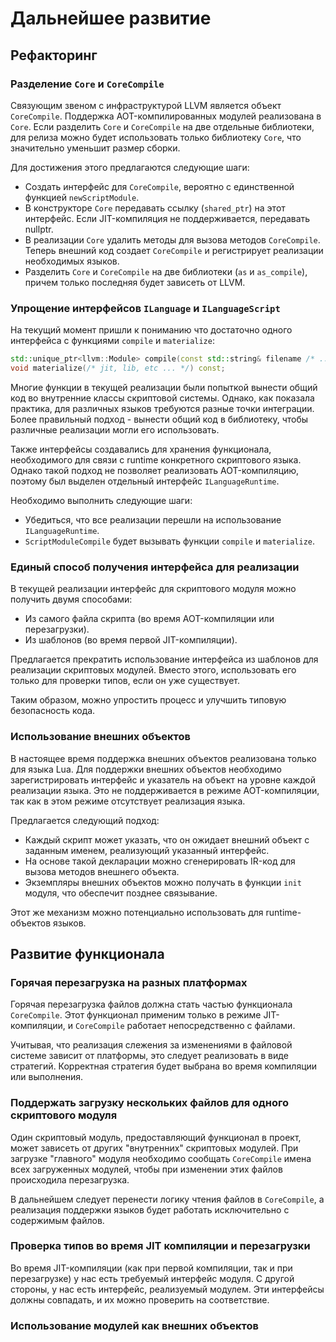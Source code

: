 Дальнейшее развитие
===================

Рефакторинг
-----------

### Разделение `Core` и `CoreCompile`

Связующим звеном с инфраструктурой LLVM является объект `CoreCompile`. Поддержка
AOT-компилированных модулей реализована в `Core`. Если разделить `Core` и
`CoreCompile` на две отдельные библиотеки, для релиза можно будет использовать
только библиотеку `Core`, что значительно уменьшит размер сборки.

Для достижения этого предлагаются следующие шаги:

- Создать интерфейс для `CoreCompile`, вероятно с единственной функцией
`newScriptModule`.
- В конструкторе `Core` передавать ссылку (`shared_ptr`) на этот интерфейс. Если
JIT-компиляция не поддерживается, передавать nullptr.
- В реализации `Core` удалить методы для вызова методов `CoreCompile`. Теперь
внешний код создает `CoreCompile` и регистрирует реализации необходимых языков.
- Разделить `Core` и `CoreCompile` на две библиотеки (`as` и `as_compile`),
причем только последняя будет зависеть от LLVM.

### Упрощение интерфейсов `ILanguage` и `ILanguageScript`

На текущий момент пришли к пониманию что достаточно одного интерфейса с
функциями `compile` и `materialize`:
```c++
std::unique_ptr<llvm::Module> compile(const std::string& filename /* ... */) const;
void materialize(/* jit, lib, etc ... */) const;
```

Многие функции в текущей реализации были попыткой вынести общий код во
внутренние классы скриптовой системы. Однако, как показала практика, для
различных языков требуются разные точки интеграции. Более правильный подход -
вынести общий код в библиотеку, чтобы различные реализации могли его
использовать.

Также интерфейсы создавались для хранения функционала, необходимого для связи с
runtime конкретного скриптового языка. Однако такой подход не позволяет
реализовать AOT-компиляцию, поэтому был выделен отдельный интерфейс
`ILanguageRuntime`.

Необходимо выполнить следующие шаги:

- Убедиться, что все реализации перешли на использование `ILanguageRuntime`.
- `ScriptModuleCompile` будет вызывать функции `compile` и `materialize`.

### Единый способ получения интерфейса для реализации

В текущей реализации интерфейс для скриптового модуля можно получить двумя
способами:

- Из самого файла скрипта (во время AOT-компиляции или перезагрузки).
- Из шаблонов (во время первой JIT-компиляции).

Предлагается прекратить использование интерфейса из шаблонов для реализации
скриптовых модулей. Вместо этого, использовать его только для проверки типов,
если он уже существует.

Таким образом, можно упростить процесс и улучшить типовую безопасность кода.

### Использование внешних объектов

В настоящее время поддержка внешних объектов реализована только для языка Lua.
Для поддержки внешних объектов необходимо зарегистрировать интерфейс и указатель
на объект на уровне каждой реализации языка. Это не поддерживается в режиме
AOT-компиляции, так как в этом режиме отсутствует реализация языка.

Предлагается следующий подход:

- Каждый скрипт может указать, что он ожидает внешний объект с заданным именем,
реализующий указанный интерфейс.
- На основе такой декларации можно сгенерировать IR-код для вызова методов
внешнего объекта.
- Экземпляры внешних объектов можно получать в функции `init` модуля, что
обеспечит позднее связывание.

Этот же механизм можно потенциально использовать для runtime-объектов языков.


Развитие функционала
--------------------

### Горячая перезагрузка на разных платформах

Горячая перезагрузка файлов должна стать частью функционала `CoreCompile`. Этот
функционал применим только в режиме JIT-компиляции, и `CoreCompile` работает
непосредственно с файлами.

Учитывая, что реализация слежения за изменениями в файловой системе зависит от
платформы, это следует реализовать в виде стратегий. Корректная стратегия будет
выбрана во время компиляции или выполнения.

### Поддержать загрузку нескольких файлов для одного скриптового модуля

Один скриптовый модуль, предоставляющий функционал в проект, может зависеть от
других "внутренних" скриптовых модулей. При загрузке "главного" модуля
необходимо сообщать `CoreCompile` имена всех загруженных модулей, чтобы при
изменении этих файлов происходила перезагрузка.

В дальнейшем следует перенести логику чтения файлов в `CoreCompile`, а
реализация поддержки языков будет работать исключительно с содержимым файлов.

### Проверка типов во время JIT компиляции и перезагрузки

Во время JIT-компиляции (как при первой компиляции, так и при перезагрузке) у
нас есть требуемый интерфейс модуля. С другой стороны, у нас есть интерфейс,
реализуемый модулем. Эти интерфейсы должны совпадать, и их можно проверить на
соответствие.

### Использование модулей как внешних объектов

